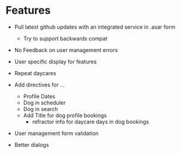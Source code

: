 # Features  
- Pull latest github updates with an integrated service in .asar form  
  - Try to support backwards compat  

- No Feedback on user management errors  
- User specific display for features  
- Repeat daycares  
- Add directives for ...  
  - Profile Dates  
  - Dog in scheduler  
  - Dog in search  
  - Add Title for dog profile bookings  
    - refractor info for daycare days in dog bookings  
- User management form validation  
- Better dialogs  
